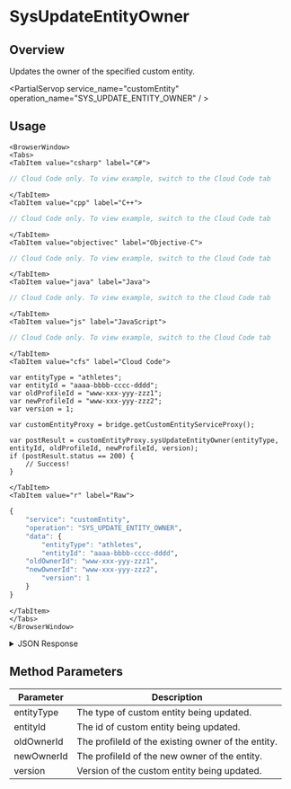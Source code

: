 # SysUpdateEntityOwner
## Overview
Updates the owner of the specified custom entity.

<PartialServop service_name="customEntity" operation_name="SYS_UPDATE_ENTITY_OWNER" / >

## Usage

```mdx-code-block
<BrowserWindow>
<Tabs>
<TabItem value="csharp" label="C#">
```

```csharp
// Cloud Code only. To view example, switch to the Cloud Code tab
```

```mdx-code-block
</TabItem>
<TabItem value="cpp" label="C++">
```

```cpp
// Cloud Code only. To view example, switch to the Cloud Code tab
```

```mdx-code-block
</TabItem>
<TabItem value="objectivec" label="Objective-C">
```

```objectivec
// Cloud Code only. To view example, switch to the Cloud Code tab
```

```mdx-code-block
</TabItem>
<TabItem value="java" label="Java">
```

```java
// Cloud Code only. To view example, switch to the Cloud Code tab
```

```mdx-code-block
</TabItem>
<TabItem value="js" label="JavaScript">
```

```javascript
// Cloud Code only. To view example, switch to the Cloud Code tab
```

```mdx-code-block
</TabItem>
<TabItem value="cfs" label="Cloud Code">
```

```cfscript
var entityType = "athletes";
var entityId = "aaaa-bbbb-cccc-dddd";
var oldProfileId = "www-xxx-yyy-zzz1";
var newProfileId = "www-xxx-yyy-zzz2";
var version = 1;

var customEntityProxy = bridge.getCustomEntityServiceProxy();

var postResult = customEntityProxy.sysUpdateEntityOwner(entityType, entityId, oldProfileId, newProfileId, version);
if (postResult.status == 200) {
    // Success!
}
```

```mdx-code-block
</TabItem>
<TabItem value="r" label="Raw">
```

```r
{
	"service": "customEntity",
	"operation": "SYS_UPDATE_ENTITY_OWNER",
	"data": {
		"entityType": "athletes",
		"entityId": "aaaa-bbbb-cccc-dddd",
    "oldOwnerId": "www-xxx-yyy-zzz1",
    "newOwnerId": "www-xxx-yyy-zzz2",    
		"version": 1
	}
}
```

```mdx-code-block
</TabItem>
</Tabs>
</BrowserWindow>
```

<details>
<summary>JSON Response</summary>

```json
{
  "status": 200,
  "data": {
    "entityId": "1497cc7e-66cb-4682-9eac-c755523369a8",
    "version": 2,
    "acl": {
      "other": 1
    },
    "ownerId": "www-xxx-yyy-zzz2",
    "expiresAt": null,
    "timeToLive": null,
    "createdAt": 1573540122600,
    "updatedAt": 1573540142928
  }
}
```
</details>

## Method Parameters
Parameter | Description
--------- | -----------
entityType | The type of custom entity being updated. 
entityId | The id of custom entity being updated. 
oldOwnerId | The profileId of the existing owner of the entity.
newOwnerId | The profileId of the new owner of the entity.
version | Version of the custom entity being updated. 


